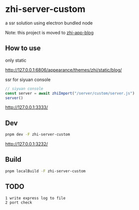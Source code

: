 # zhi-server-custom
a ssr solution using electron bundled node

Note: this project is moved to [zhi-app-blog](https://github.com/terwer/zhi/tree/main/apps/zhi-app-blog)

## How to use

only static

http://127.0.0.1:6806/appearance/themes/zhi/static/blog/

ssr for siyuan console

```js
// siyuan console
const server = await zhiImport("/server/custom/server.js")
server()
```

http://127.0.0.1:3333/

## Dev

```bash
pnpm dev -F zhi-server-custom
```

http://127.0.0.1:3232/

## Build

```bash
pnpm localBuild -F zhi-server-custom
```

## TODO

```
1 write express log to file
2 port check
```
